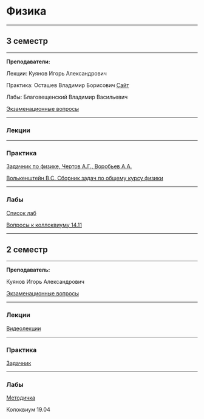 # Физика

____________
## 3 семестр
___________
**Преподаватели:**

Лекции: Куянов Игорь Александрович

Практика: Осташев Владимир Борисович [Сайт](http://ostashevvb.spb.ru/)

Лабы: Благовещенский Владимир Васильевич

[Экзаменационные вопросы]()
_________
### Лекции
_________
### Практика

[Задачник по физике, Чертов А.Г., Воробьев А.А. ](../Files/Physics/Задачник%20по%20физике_Чертов%20А.Г%2C%20Воробьев%20А.А_2001%207-е%20изд%20-640с.pdf)

[Волькенштейн В.С. Сборник задач по общему курсу физики](../Files/Physics/Волькенштейн%20В.С.%20Сборник%20задач%20по%20общему%20курсу%20физики.pdf)
_________
### Лабы

[Список лаб](../Files/Physics/Список_лаб.jpg)

[Вопросы к коллоквиуму 14.11](../Files/Physics/Оптика_коллоквиум.pdf)
____________
## 2 семестр
___________
**Преподаватель:**

Куянов Игорь Александрович

[Экзаменационные вопросы](../Files/Physics/upload_2022_06_07_10_03_16_196.jpg)
_________
### Лекции

[Видеолекции](https://m.vk.com/id594767962) 
_________
### Практика
[Задачник](../Files/Physics/Задачник%20по%20физике_Чертов%20А.Г%2C%20Воробьев%20А.А_2001%207-е%20изд%20-640с.pdf)

_________
### Лабы

[Методичка](../Files/Physics/LabyPoFizike_compressed.pdf)

Колоквиум 19.04
